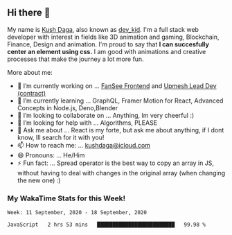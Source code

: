 ## Hi there 👋
My name is [Kush Daga](https://kushdaga.webflow.io), also known as [dev_kid](https://instagram.com/dev_kid). I'm a full stack web developer with interest in fields like 3D animation and gaming, Blockchain, Finance, Design and animation. I'm proud to say that **I can succesfully center an element using css.** I am good with animations and creative processes that make the journey a lot more fun.

More about me:

- 🔭 I’m currently working on ... [FanSee Frontend](https://fansee.in) and [Upmesh Lead Dev (contract)](https://upmesh.io)
- 🌱 I’m currently learning ... GraphQL, Framer Motion for React, Advanced Concepts in Node.js, Deno,Blender
- 👯 I’m looking to collaborate on ... Anything, Im very cheerful :)
- 🤔 I’m looking for help with ... Algorithms, PLEASE
- 💬 Ask me about ... React is my forte, but ask me about anything, if I dont know, Ill search for it with you! 
- 📫 How to reach me: ... kushdaga@icloud.com
- 😄 Pronouns: ... He/Him
- ⚡ Fun fact: ... Spread operator is the best way to copy an array in JS, without having to deal with changes in the original array (when changing the new one) :)

### My WakaTime Stats for this Week!
<!--START_SECTION:waka-->
```text
Week: 11 September, 2020 - 18 September, 2020

JavaScript   2 hrs 53 mins   █████████████████████████   99.98 % 
```
<!--END_SECTION:waka-->
